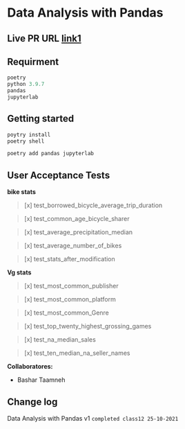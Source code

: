# Data Analysis with Pandas

## **Live PR URL** [link1]()


## Requirment

```javascript
poetry
python 3.9.7
pandas
jupyterlab  
```

## Getting started

```bash
poytry install
poetry shell

poetry add pandas jupyterlab
```

## User Acceptance Tests

**bike stats**
> [x] test_borrowed_bicycle_average_trip_duration

> [x] test_common_age_bicycle_sharer

> [x] test_average_precipitation_median

> [x] test_average_number_of_bikes

> [x] test_stats_after_modification

**Vg stats**

> [x] test_most_common_publisher

> [x] test_most_common_platform

> [x] test_most_common_Genre

> [x] test_top_twenty_highest_grossing_games

> [x] test_na_median_sales

> [x] test_ten_median_na_seller_names

**Collaboratores:**

* Bashar Taamneh

## Change log
Data Analysis with Pandas v1  `completed class12 25-10-2021`